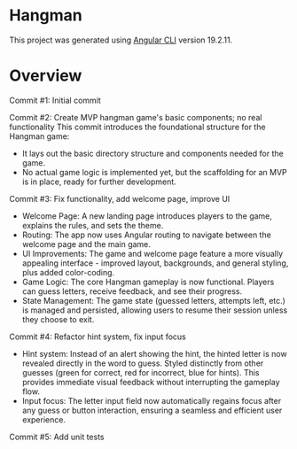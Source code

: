 # Hangman

This project was generated using [Angular CLI](https://github.com/angular/angular-cli) version 19.2.11.

# Overview

Commit #1: Initial commit

Commit #2: Create MVP hangman game's basic components; no real functionality
This commit introduces the foundational structure for the Hangman game:
- It lays out the basic directory structure and components needed for the game.
- No actual game logic is implemented yet, but the scaffolding for an MVP is in place, ready for further development.

Commit #3: Fix functionality, add welcome page, improve UI
- Welcome Page: A new landing page introduces players to the game, explains the rules, and sets the theme.
- Routing: The app now uses Angular routing to navigate between the welcome page and the main game.
- UI Improvements: The game and welcome page feature a more visually appealing interface - improved layout, backgrounds, and general styling, plus added color-coding.
- Game Logic: The core Hangman gameplay is now functional. Players can guess letters, receive feedback, and see their progress.
- State Management: The game state (guessed letters, attempts left, etc.) is managed and persisted, allowing users to resume their session unless they choose to exit.

Commit #4: Refactor hint system, fix input focus
- Hint system: Instead of an alert showing the hint, the hinted letter is now revealed directly in the word to guess. Styled distinctly from other guesses (green for correct, red for incorrect, blue for hints). This provides immediate visual feedback without interrupting the gameplay flow.
- Input focus: The letter input field now automatically regains focus after any guess or button interaction, ensuring a seamless and efficient user experience.

Commit #5: Add unit tests
